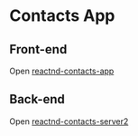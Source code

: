# Contacts App

## Front-end
Open [reactnd-contacts-app](https://github.com/yukariIm8/reactnd-contacts-app)

## Back-end
Open [reactnd-contacts-server2](https://github.com/yukariIm8/reactnd-contacts-server2)

